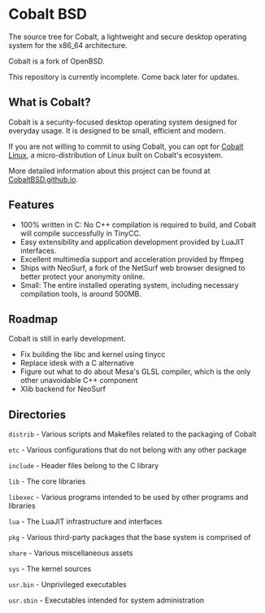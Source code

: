 # Cobalt BSD

The source tree for Cobalt, a lightweight and secure desktop operating system for the x86\_64 architecture.

Cobalt is a fork of OpenBSD.

This repository is currently incomplete. Come back later for updates.

## What is Cobalt?

Cobalt is a security-focused desktop operating system designed for everyday usage. It is designed to be small, efficient and modern.

If you are not willing to commit to using Cobalt, you can opt for [Cobalt Linux](https://github.com/cobaltbsd/cobalt-linux), a micro-distribution of Linux built on Cobalt's ecosystem.

More detailed information about this project can be found at [CobaltBSD.github.io](https://cobaltbsd.github.io).

## Features
* 100% written in C: No C++ compilation is required to build, and Cobalt will compile successfully in TinyCC.
* Easy extensibility and application development provided by LuaJIT interfaces.
* Excellent multimedia support and acceleration provided by ffmpeg
* Ships with NeoSurf, a fork of the NetSurf web browser designed to better protect your anonymity online.
* Small: The entire installed operating system, including necessary compilation tools, is around 500MB.

## Roadmap
Cobalt is still in early development.
* Fix building the libc and kernel using tinycc
* Replace idesk with a C alternative
* Figure out what to do about Mesa's GLSL compiler, which is the only other unavoidable C++ component
* Xlib backend for NeoSurf

## Directories
`distrib` - Various scripts and Makefiles related to the packaging of Cobalt

`etc` - Various configurations that do not belong with any other package

`include` - Header files belong to the C library

`lib` - The core libraries

`libexec` - Various programs intended to be used by other programs and libraries

`lua` - The LuaJIT infrastructure and interfaces

`pkg` - Various third-party packages that the base system is comprised of

`share` - Various miscellaneous assets

`sys` - The kernel sources

`usr.bin` - Unprivileged executables

`usr.sbin` - Executables intended for system administration
